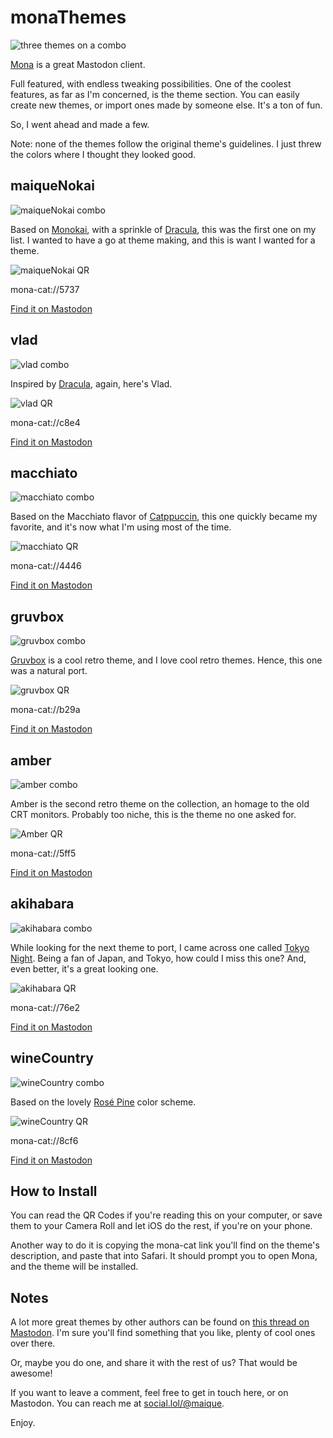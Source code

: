 # monaThemes

![three themes on a combo](https://raw.githubusercontent.com/maique/monaThemes/main/images/hero.png)

[Mona](https://mastodon.social/@MonaApp) is a great Mastodon client. 

Full featured, with endless tweaking possibilities. One of the coolest features, as far as I'm concerned, is the theme section. You can easily create new themes, or import ones made by someone else. It's a ton of fun.

So, I went ahead and made a few.

Note: none of the themes follow the original theme's guidelines. I just threw the colors where I thought they looked good. 

## maiqueNokai

![maiqueNokai combo](https://raw.githubusercontent.com/maique/monaThemes/main/images/maiqueNokaiHero.png)

Based on [Monokai](https://monokai.pro), with a sprinkle of [Dracula](https://draculatheme.com), this was the first one on my list. I wanted to have a go at theme making, and this is want I wanted for a theme.

![maiqueNokai QR](https://raw.githubusercontent.com/maique/monaThemes/main/images/maiqueNokaiQR.jpeg)

mona-cat://5737

[Find it on Mastodon](https://social.lol/@maique/109859999860041737)

## vlad

![vlad combo](https://raw.githubusercontent.com/maique/monaThemes/main/images/vladHero.png)

Inspired by [Dracula](https://draculatheme.com), again, here's Vlad.

![vlad QR](https://raw.githubusercontent.com/maique/monaThemes/main/images/vladQR.jpeg)

mona-cat://c8e4

[Find it on Mastodon](https://social.lol/@maique/109893569826148662)

## macchiato

![macchiato combo](https://raw.githubusercontent.com/maique/monaThemes/main/images/macchiatoHero.png)

Based on the Macchiato flavor of [Catppuccin](https://github.com/catppuccin/catppuccin), this one quickly became my favorite, and it's now what I'm using most of the time. 

![macchiato QR](https://raw.githubusercontent.com/maique/monaThemes/main/images/macchiatoQR.jpeg)

mona-cat://4446

[Find it on Mastodon](https://social.lol/@maique/109900046264790326)

## gruvbox

![gruvbox combo](https://raw.githubusercontent.com/maique/monaThemes/main/images/gruvboxHero.png)

[Gruvbox](https://github.com/morhetz/gruvbox) is a cool retro theme, and I love cool retro themes. Hence, this one was a natural port. 

![gruvbox QR](https://raw.githubusercontent.com/maique/monaThemes/main/images/gruvboxQR.jpeg)

mona-cat://b29a

[Find it on Mastodon](https://social.lol/@maique/109908553577341850)

## amber

![amber combo](https://raw.githubusercontent.com/maique/monaThemes/main/images/amberHero.png)

Amber is the second retro theme on the collection, an homage to the old CRT monitors. Probably too niche, this is the theme no one asked for. 

![Amber QR](https://raw.githubusercontent.com/maique/monaThemes/main/images/gruvboxQR.jpeg)

mona-cat://5ff5

[Find it on Mastodon](https://social.lol/@maique/109911283368194845)

## akihabara

![akihabara combo](https://raw.githubusercontent.com/maique/monaThemes/main/images/akihabaraHero.png)

While looking for the next theme to port, I came across one called [Tokyo Night](https://github.com/enkia/tokyo-night-vscode-theme). Being a fan of Japan, and Tokyo, how could I miss this one? And, even better, it's a great looking one.

![akihabara QR](https://raw.githubusercontent.com/maique/monaThemes/main/images/akihabaraQR.jpeg)

mona-cat://76e2

[Find it on Mastodon](https://social.lol/@maique/109915715048922536)

## wineCountry

![wineCountry combo](https://raw.githubusercontent.com/maique/monaThemes/main/images/wineCountryHero.png)

Based on the lovely [Rosé Pine](https://rosepinetheme.com/palette) color scheme.

![wineCountry QR](https://raw.githubusercontent.com/maique/monaThemes/main/images/wineCountryQR.jpeg)

mona-cat://8cf6

[Find it on Mastodon](https://social.lol/@maique/109971865707121505)

## How to Install

You can read the QR Codes if you're reading this on your computer, or save them to your Camera Roll and let iOS do the rest, if you're on your phone.

Another way to do it is copying the mona-cat link you'll find on the theme's description, and paste that into Safari. It should prompt you to open Mona, and the theme will be installed.

## Notes

A lot more great themes by other authors can be found on [this thread on Mastodon](https://mastodon.social/@MonaApp/109859984571889210). I'm sure you'll find something that you like, plenty of cool ones over there. 

Or, maybe you do one, and share it with the rest of us? That would be awesome!

If you want to leave a comment, feel free to get in touch here, or on Mastodon. You can reach me at [social.lol/@maique](https://social.lol/@maique). 

Enjoy. 